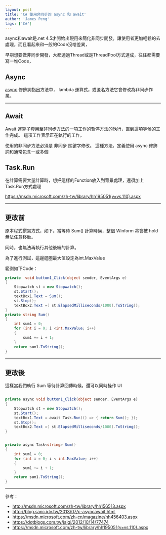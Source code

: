 ```yaml
---
layout: post
title: 'C# 使用非同步的 async 和 await'
author: 'James Peng'
tags: ['C#']
---
```


async和await是.net 4.5才開始出現用來簡化非同步開發，讓使用者更加輕鬆的去處理，而且看起來和一般的Code沒啥差異，

早期想要做非同步開發，大都透過Thread或是ThreadPool方式達成，往往都需要寫一堆Code，

## Async ##

[async](http://msdn.microsoft.com/zh-tw/library/hh156513.aspx) 修飾詞指出方法中， lambda 運算式，或匿名方法它會修改為非同步作業。


----------


## Await ##


[Await](http://msdn.microsoft.com/zh-tw/library/hh156528.aspx) 運算子套用至非同步方法的一項工作的暫停方法的執行，直到這項等候的工作完成。 這項工作表示正在執行的工作。

使用的非同步方法必須是 非同步 關鍵字修改。 這種方法，定義使用 async 修飾詞和通常包含一或多個


## Task.Run ##

在計算需要大量計算時，想把這樣的Function放入到背景處理，還須加上Task.Run方式處理

https://msdn.microsoft.com/zh-tw/library/hh195051(v=vs.110).aspx


----------


## 更改前 ##

原本程式撰寫方式，如下，當等待 Sum() 計算時候，整個 Winform 將會被 hold 無法任意移動。 

同時，也無法再執行其他後續的計算。

為了進行測試，這邊迴圈最大值設定為int.MaxValue

範例如下Code：

~~~csharp
private  void button1_Click(object sender, EventArgs e)
{
    Stopwatch st = new Stopwatch();
    st.Start();           
    textBox1.Text = Sum();
    st.Stop();
    textBox2.Text =( st.ElapsedMilliseconds/1000).ToString();
}
private string Sum()
{
    int sum1 = 0;         
    for (int i = 0; i <int.MaxValue; i++)
    {
        sum1 += i + 1;          
    }
    return sum1.ToString();          
}
~~~


----------


## 更改後 ##

這樣當我們執行 Sum 等待計算回傳時候，還可以同時操作 UI



~~~csharp

private async void button1_Click(object sender, EventArgs e)
{
    Stopwatch st = new Stopwatch();
    st.Start();
    textBox1.Text = await Task.Run(() => { return Sum(); });
    st.Stop();
    textBox2.Text =( st.ElapsedMilliseconds/1000).ToString();
}


private async Task<string> Sum()
{
    int sum1 = 0;
    for (int i = 0; i < int.MaxValue; i++)
    {
        sum1 += i + 1;
    }            
    return sum1.ToString();            
}
~~~

----------

參考：

- http://msdn.microsoft.com/zh-tw/library/hh156513.aspx
- http://blog.sanc.idv.tw/2013/07/c-asyncawait.html
- https://msdn.microsoft.com/zh-cn/magazine/hh456403.aspx
- https://dotblogs.com.tw/jaigi/2012/10/14/77474
- https://msdn.microsoft.com/zh-tw/library/hh195051(v=vs.110).aspx
